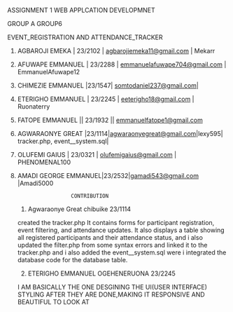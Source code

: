 ASSIGNMENT 1 WEB APPLCATION DEVELOPMNET

GROUP A GROUP6

EVENT_REGISTRATION AND ATTENDANCE_TRACKER

1. AGBAROJI EMEKA  | 23/2102 | agbarojiemeka11@gmail.com  | Mekarr
2. AFUWAPE EMMANUEL | 23/2288 | emmanuelafuwape704@gmail.com | EmmanuelAfuwape12
3. CHIMEZIE EMMANUEL |23/1547|
   somtodaniel237@gmail.com|
5. ETERIGHO EMMANUEL | 23/2245 | eeterigho18@gmail.com | Ruonaterry
6. FATOPE EMMANUEL || 23/1932 || emmanuelfatope1@gmail.com
7. AGWARAONYE GREAT |23/1114|agwaraonyegreat@gmail.com|lexy595| tracker.php, event__system.sql|
8. OLUFEMI GAIUS | 23/0321 | olufemigaius@gmail.com | PHENOMENAL100
9. AMADI GEORGE EMMANUEL|23/2532|gamadi543@gmail.com |Amadi5000 

                        CONTRIBUTION
   1. Agwaraonye Great chibuike 23/1114
      
   created the tracker.php It contains forms for participant registration, event filtering, and attendance updates.
   It also displays a table  showing all registered participants and their attendance status, and i also updated
   the filter.php from some syntax errors and linked it to the tracker.php
   and i also added the event__system.sql were i integrated the database code for the database table.

   2. ETERIGHO EMMANUEL OGEHENERUONA 23/2245

   I AM BASICALLY THE ONE DESGINING THE UI(USER INTERFACE) STYLING AFTER THEY ARE DONE,MAKING IT RESPONSIVE AND BEAUTIFUL TO LOOK AT
